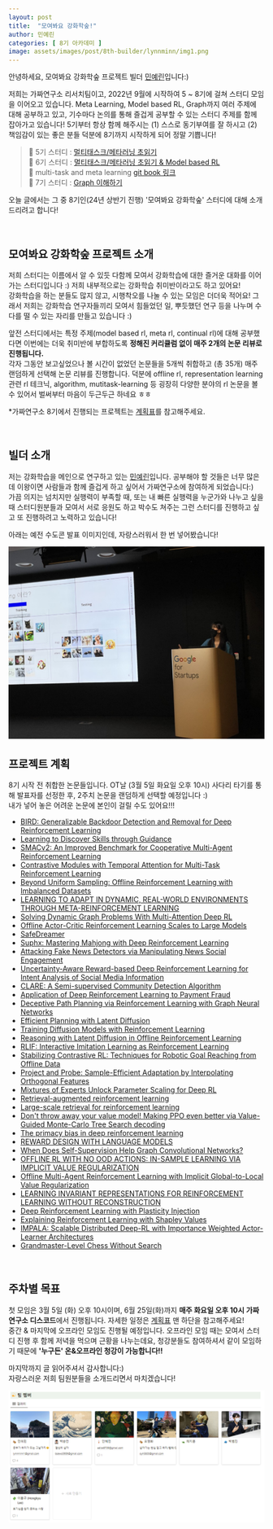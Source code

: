 ```yaml
---
layout: post
title:  "모여봐요 강화학숲!"
author: 민예린
categories: [ 8기 아카데미 ]
image: assets/images/post/8th-builder/lynnminn/img1.png
---
```



안녕하세요, 모여봐요 강화학숲 프로젝트 빌더 [민예린](www.linkedin.com/in/yerinmin)입니다:)

저희는 가짜연구소 리서치팀이고, 2022년 9월에 시작하여 5 ~ 8기에 걸쳐 스터디 모임을 이어오고 있습니다. Meta Learning, Model based RL, Graph까지 여러 주제에 대해 공부하고 있고, 기수마다 논의를 통해 즐겁게 공부할 수 있는 스터디 주제를 함께 잡아가고 있습니다! 
5기부터 항상 함께 해주시는 (1) 스스로 동기부여를 잘 하시고 (2) 책임감이 있는 좋은 분들 덕분에 8기까지 시작하게 되어 정말 기쁩니다!

>👋 5기 스터디 : [멀티태스크/메타러닝 초읽기](https://www.notion.so/d28fb9498cc74b1ca7c7f91eba42ec5f?pvs=21)  
>👋 6기 스터디 : [멀티태스크/메타러닝 초읽기 & Model based RL](https://www.notion.so/Model-based-RL-a5aac67188164a04aa22fe23478228d1?pvs=21)   
>👋 multi-task and meta learning [git book 링크](https://pseudo-lab.github.io/Deep-Multi-Task-and-Meta-Learning/intro.html)  
>👋 7기 스터디 : [Graph 이해하기](https://www.notion.so/Graph-7303268b64f049c89f792ec443de5dae?pvs=21)

오늘 글에서는 그 중 8기인(24년 상반기 진행) '모여봐요 강화학숲' 스터디에 대해 소개드리려고 합니다!


<br>

## 모여봐요 강화학숲 프로젝트 소개
저희 스터디는 이름에서 알 수 있듯 다함께 모여서 강화학습에 대한 즐거운 대화를 이어가는 스터디입니다 :) 저희 내부적으로는 강화학습 취미반이라고도 하고 있어요!  
강화학습을 하는 분들도 많지 않고, 시행착오를 나눌 수 있는 모임은 더더욱 적어요! 그래서 저희는 강화학습 연구자들끼리 모여서 힘들었던 일, 뿌듯했던 연구 등을 나누며 수다를 떨 수 있는 자리를 만들고 있습니다 :)

앞전 스터디에서는 특정 주제(model based rl, meta rl, continual rl)에 대해 공부했다면 이번에는 더욱 취미반에 부합하도록 **정해진 커리큘럼 없이 매주 2개의 논문 리뷰로 진행됩니다.**  
각자 그동안 보고싶었으나 볼 시간이 없었던 논문들을 5개씩 취합하고 (총 35개) 매주 랜덤하게 선택해 논문 리뷰를 진행합니다. 덕분에 offline rl, representation learning 관련 rl 테크닉, algorithm, mutitask-learning 등 굉장히 다양한 분야의 rl 논문을 볼 수 있어서 벌써부터 마음이 두근두근 하네요 ㅎㅎ

*가짜연구소 8기에서 진행되는 프로젝트는 [계획표](https://pseudo-lab.com/chanrankim/e4d5b23a28ab43eba97dfd71f8d92bb9)를 참고해주세요.

<br>

## 빌더 소개
저는 강화학습을 메인으로 연구하고 있는 [민예린](www.linkedin.com/in/yerinmin)입니다.
공부해야 할 것들은 너무 많은데 이왕이면 사람들과 함께 즐겁게 하고 싶어서 가짜연구소에 참여하게 되었습니다:)  
가끔 의지는 넘치지만 실행력이 부족할 때, 또는 내 빠른 실행력을 누군가와 나누고 싶을 때 스터디원분들과 모여서 서로 응원도 하고 박수도 쳐주는 그런 스터디를 진행하고 싶고 또 진행하려고 노력하고 있습니다!

아래는 예전 수도콘 발표 이미지인데, 자랑스러워서 한 번 넣어봤습니다!

![img](../assets/images/post/8th-builder/lynnminn/img2.png)

## 프로젝트 계획
8기 시작 전 취합한 논문들입니다.
OT날 (3월 5일 화요일 오후 10시) 사다리 타기를 통해 발표자를 선정한 후, 2주치 논문을 랜덤하게 선택할 예정입니다 :)  
내가 넣어 놓은 어려운 논문에 본인이 걸릴 수도 있어요!!!

- [BIRD: Generalizable Backdoor Detection and Removal for Deep Reinforcement Learning](https://openreview.net/pdf?id=l3yxZS3QdT)
- [Learning to Discover Skills through Guidance](https://openreview.net/pdf?id=IUGwUr5_9wY)
- [SMACv2: An Improved Benchmark for Cooperative Multi-Agent Reinforcement Learning](https://arxiv.org/pdf/2212.07489.pdf)
- [Contrastive Modules with Temporal Attention for Multi-Task Reinforcement Learning](https://arxiv.org/pdf/2311.01075.pdf)
- [Beyond Uniform Sampling: Offline Reinforcement Learning with Imbalanced Datasets](https://openreview.net/pdf?id=TW99HrZCJU)
- [LEARNING TO ADAPT IN DYNAMIC, REAL-WORLD ENVIRONMENTS THROUGH META-REINFORCEMENT LEARNING](https://openreview.net/pdf?id=HyztsoC5Y7)
- [Solving Dynamic Graph Problems With Multi-Attention Deep RL](https://arxiv.org/pdf/2201.04895.pdf)
- [Offline Actor-Critic Reinforcement Learning Scales to Large Models](https://arxiv.org/pdf/2402.05546.pdf)
- [SafeDreamer](https://arxiv.org/pdf/2307.07176.pdf)
- [Suphx: Mastering Mahjong with Deep Reinforcement Learning](https://arxiv.org/pdf/2003.13590.pdf)
- [Attacking Fake News Detectors via Manipulating News Social Engagement](https://arxiv.org/pdf/2302.07363.pdf)
- [Uncertainty-Aware Reward-based Deep Reinforcement Learning for Intent Analysis of Social Media Information](https://arxiv.org/pdf/2302.10195.pdf)
- [CLARE: A Semi-supervised Community Detection Algorithm](https://arxiv.org/abs/2210.08274)
- [Application of Deep Reinforcement Learning to Payment Fraud](https://arxiv.org/pdf/2112.04236.pdf)
- [Deceptive Path Planning via Reinforcement Learning with Graph Neural Networks](https://arxiv.org/pdf/2402.06552.pdf)
- [Efficient Planning with Latent Diffusion](https://arxiv.org/pdf/2310.00311.pdf)
- [Training Diffusion Models with Reinforcement Learning](https://arxiv.org/pdf/2305.13301.pdf)
- [Reasoning with Latent Diffusion in Offline Reinforcement Learning](https://openreview.net/pdf?id=tGQirjzddO)
- [RLIF: Interactive Imitation Learning as Reinforcement Learning](https://openreview.net/pdf?id=oLLZhbBSOU)
- [Stabilizing Contrastive RL: Techniques for Robotic Goal Reaching from Offline Data](https://openreview.net/pdf?id=4Xsa03f9jR)
- [Project and Probe: Sample-Efficient Adaptation by Interpolating Orthogonal Features](https://openreview.net/pdf?id=rcFkYXmhAR)
- [Mixtures of Experts Unlock Parameter Scaling for Deep RL](https://arxiv.org/pdf/2402.08609.pdf)
- [Retrieval-augmented reinforcement learning](https://arxiv.org/pdf/2202.08417.pdf)
- [Large-scale retrieval for reinforcement learning](https://proceedings.neurips.cc/paper_files/paper/2022/file/7eca17ef54789b0663cab421f2e9dbf5-Supplemental-Conference.pdf)
- [Don't throw away your value model! Making PPO even better via Value-Guided Monte-Carlo Tree Search decoding](https://arxiv.org/pdf/2309.15028.pdf)
- [The primacy bias in deep reinforcement learning](https://arxiv.org/pdf/2205.07802.pdf)
- [REWARD DESIGN WITH LANGUAGE MODELS](https://arxiv.org/pdf/2303.00001.pdf)
- [When Does Self-Supervision Help Graph Convolutional Networks?](https://arxiv.org/pdf/2006.09136.pdf)
- [OFFLINE RL WITH NO OOD ACTIONS: IN-SAMPLE LEARNING VIA IMPLICIT VALUE REGULARIZATION](https://arxiv.org/pdf/2303.15810.pdf)
- [Offline Multi-Agent Reinforcement Learning with Implicit Global-to-Local Value Regularization](https://arxiv.org/pdf/2307.11620.pdf)
- [LEARNING INVARIANT REPRESENTATIONS FOR REINFORCEMENT LEARNING WITHOUT RECONSTRUCTION](https://openreview.net/pdf?id=-2FCwDKRREu)
- [Deep Reinforcement Learning with Plasticity Injection](https://openreview.net/attachment?id=jucDLW6G9l&name=pdf)
- [Explaining Reinforcement Learning with Shapley Values](https://proceedings.mlr.press/v202/beechey23a/beechey23a.pdf)
- [IMPALA: Scalable Distributed Deep-RL with Importance Weighted Actor-Learner Architectures](https://arxiv.org/pdf/1802.01561.pdf)
- [Grandmaster-Level Chess Without Search](https://arxiv.org/pdf/2402.04494.pdf)

<br>

## 주차별 목표
첫 모임은 3월 5일 (화) 오후 10시이며, 6월 25일(화)까지 **매주 화요일 오후 10시 가짜연구소 디스코드**에서 진행됩니다.
자세한 일정은 [계획표](https://pseudo-lab.com/chanrankim/e4d5b23a28ab43eba97dfd71f8d92bb9) 맨 하단을 참고해주세요!  
중간 & 마지막에 오프라인 모임도 진행될 예정입니다. 오프라인 모임 때는 모여서 스터디 진행 후 함께 저녁을 먹으며 근황을 나누는데요, 청강분들도 참여하셔서 같이 모임하기 때문에 **'누구든' 온&오프라인 청강이 가능합니다!!**


마지막까지 글 읽어주셔서 감사합니다:)  
자랑스러운 저희 팀원분들을 소개드리면서 마치겠습니다!

![img](../assets/images/post/8th-builder/lynnminn/img3.png)